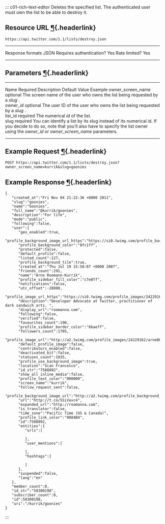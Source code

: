 <div>

::: c01-rich-text-editor
Deletes the specified list. The authenticated user must own the list to
be able to destroy it.

## Resource URL [¶](#resource-url){.headerlink}

` https://api.twitter.com/1.1/lists/destroy.json `

  -------------------------- ------
  Response formats           JSON
  Requires authentication?   Yes
  Rate limited?              Yes
  -------------------------- ------

## Parameters [¶](#parameters){.headerlink}

  ------------------- ---------- -------------------------------------------------------------------------------------------------------------------------------------------------------------------------------------------------------- --------------- ---------
  Name                Required   Description                                                                                                                                                                                              Default Value   Example
  owner_screen_name   optional   The screen name of the user who owns the list being requested by a *slug* .                                                                                                                                              
  owner_id            optional   The user ID of the user who owns the list being requested by a *slug* .                                                                                                                                                  
  list_id             required   The numerical *id* of the list.                                                                                                                                                                                          
  slug                required   You can identify a list by its slug instead of its numerical id. If you decide to do so, note that you\'ll also have to specify the list owner using the *owner_id* or *owner_screen_name* parameters.                   
  ------------------- ---------- -------------------------------------------------------------------------------------------------------------------------------------------------------------------------------------------------------- --------------- ---------

## Example Request [¶](#example-request){.headerlink}

` POST https://api.twitter.com/1.1/lists/destroy.json?owner_screen_name=kurrik&slug=goonies `

## Example Response [¶](#example-response){.headerlink}

    {
       "created_at":"Fri Nov 04 21:22:36 +0000 2011",
       "slug":"goonies",
       "name":"Goonies",
       "full_name":"@kurrik/goonies",
       "description":"For life",
       "mode":"public",
       "following":false,
       "user":{
          "geo_enabled":true,
          "profile_background_image_url_https":"https://si0.twimg.com/profile_background_images/342542280/background7.png",
          "profile_background_color":"8fc1ff",
          "protected":false,
          "default_profile":false,
          "listed_count":127,
          "profile_background_tile":true,
          "created_at":"Thu Jul 19 15:58:07 +0000 2007",
          "friends_count":291,
          "name":"Arne Roomann-Kurrik",
          "profile_sidebar_fill_color":"c7e0ff",
          "notifications":false,
          "utc_offset":-28800,
          "profile_image_url_https":"https://si0.twimg.com/profile_images/24229162/arne001_normal.jpg",
          "description":"Developer Advocate at Twitter, practitioner of dark sandwich arts. ",
          "display_url":"roomanna.com",
          "following":false,
          "verified":false,
          "favourites_count":190,
          "profile_sidebar_border_color":"6baeff",
          "followers_count":1705,
          "profile_image_url":"http://a2.twimg.com/profile_images/24229162/arne001_normal.jpg",
          "default_profile_image":false,
          "contributors_enabled":false,
          "deactivated_bit":false,
          "statuses_count":1935,
          "profile_use_background_image":true,
          "location":"Scan Francesco",
          "id_str":"7588892",
          "show_all_inline_media":false,
          "profile_text_color":"000000",
          "screen_name":"kurrik",
          "follow_request_sent":false,
          "profile_background_image_url":"http://a2.twimg.com/profile_background_images/342542280/background7.png",
          "url":"http://t.co/SSiVavc4",
          "expanded_url":"http://roomanna.com",
          "is_translator":false,
          "time_zone":"Pacific Time (US & Canada)",
          "profile_link_color":"0084B4",
          "id":7588892,
          "entities":{
             "urls":[

             ],
             "user_mentions":[

             ],
             "hashtags":[

             ]
          },
          "suspended":false,
          "lang":"en"
       },
       "member_count":0,
       "id_str":"58300198",
       "subscriber_count":0,
       "id":58300198,
       "uri":"/kurrik/goonies"
    }
:::

</div>
